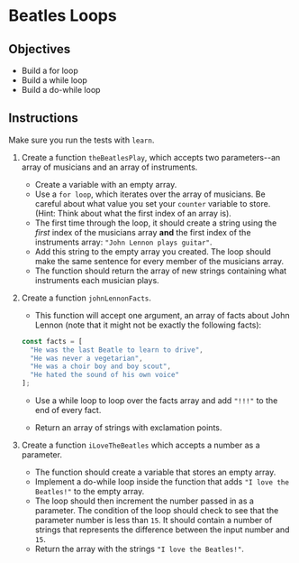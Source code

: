 # Beatles Loops

## Objectives

* Build a for loop
* Build a while loop
* Build a do-while loop

## Instructions

Make sure you run the tests with `learn`.

1. Create a function `theBeatlesPlay`, which accepts two parameters--an array of
   musicians and an array of instruments.

    * Create a variable with an empty array.
    * Use a `for loop`, which iterates over the array of musicians. Be careful
      about what value you set your `counter` variable to store. (Hint: Think
      about what the first index of an array is).
    * The first time through the loop, it should create a string using the _first_
      index of the musicians array **and** the first index of the instruments
      array: `"John Lennon plays guitar"`.
    * Add this string to the empty array you created. The loop should make the
      same sentence for every member of the musicians array.
    * The function should return the array of new strings containing what
      instruments each musician plays.

2. Create a function `johnLennonFacts`.

    * This function will accept one argument, an array of facts about John
      Lennon (note that it might not be exactly the following facts):

    ```js
    const facts = [
      "He was the last Beatle to learn to drive",
      "He was never a vegetarian",
      "He was a choir boy and boy scout",
      "He hated the sound of his own voice"
    ];
    ```

    * Use a while loop to loop over the facts array and add `"!!!"` to the end of
    every fact.

    * Return an array of strings with exclamation points.

3. Create a function `iLoveTheBeatles` which accepts a number as a parameter.

    * The function should create a variable that stores an empty array.
    * Implement a do-while loop inside the function that adds `"I love the
      Beatles!"` to the empty array.
    * The loop should then increment the number passed in as a parameter. The
      condition of the loop should check to see that the parameter number is
      less than `15`. It should contain a number of strings that represents the
      difference between the input number and `15`.
    * Return the array with the strings `"I love the Beatles!"`.
